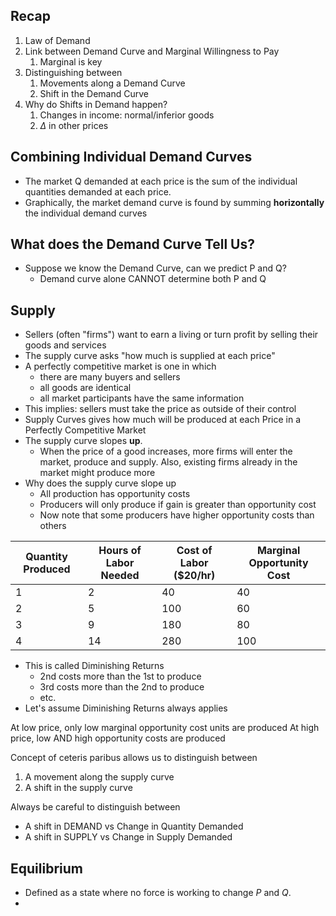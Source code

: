 ## Recap
1. Law of Demand
2. Link between Demand Curve and Marginal Willingness to Pay
	1. Marginal is key
3. Distinguishing between
	1. Movements along a Demand Curve
	2. Shift in the Demand Curve
4. Why do Shifts in Demand happen?
	1. Changes in income: normal/inferior goods
	2. $\Delta$ in other prices

## Combining Individual Demand Curves
- The market Q demanded at each price is the sum of the individual quantities demanded at each price.
- Graphically, the market demand curve is found by summing __horizontally__ the individual demand curves

## What does the Demand Curve Tell Us?
- Suppose we know the Demand Curve, can we predict P and Q?
	- Demand curve alone CANNOT determine both P and Q

## Supply
- Sellers (often "firms") want to earn a living or turn profit by selling their goods and services
- The supply curve asks "how much is supplied at each price"
- A perfectly competitive market is one in which
	- there are many buyers and sellers
	- all goods are identical
	- all market participants have the same information
- This implies: sellers must take the price as outside of their control
- Supply Curves gives how much will be produced at each Price in a Perfectly Competitive Market
- The supply curve slopes __up__.
	- When the price of a good increases, more firms will enter the market, produce and supply. Also, existing firms already in the market might produce more
- Why does the supply curve slope up
	- All production has opportunity costs
	- Producers will only produce if gain is greater than opportunity cost
	- Now note that some producers have higher opportunity costs than others


| Quantity Produced | Hours of Labor Needed | Cost of Labor ($20/hr) | Marginal Opportunity Cost |
| ----------------- | --------------------- | ---------------------- | ------------------------- |
| 1                 | 2                     | 40                     | 40                        |
| 2                 | 5                     | 100                    | 60                        |
| 3                 | 9                     | 180                    | 80                        |
| 4                 | 14                    | 280                    | 100                       |
- This is called Diminishing Returns
	- 2nd costs more than the 1st to produce
	- 3rd costs more than the 2nd to produce
	- etc.
- Let's assume Diminishing Returns always applies

At low price, only low marginal opportunity cost units are produced
At high price, low AND high opportunity costs are produced

Concept of ceteris paribus allows us to distinguish between
1. A movement along the supply curve
2. A shift in the supply curve

Always be careful to distinguish between
- A shift in DEMAND vs Change in Quantity Demanded
- A shift in SUPPLY vs Change in Supply Demanded

## Equilibrium
- Defined as a state where no force is working to change $P$ and $Q$. 
- 